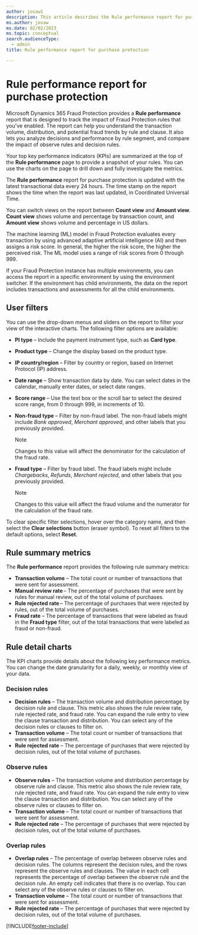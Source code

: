 ```yaml
---
author: josaw1
description: This article describes the Rule performance report for purchase protection in Microsoft Dynamics 365 Fraud Protection.
ms.author: josaw
ms.date: 02/02/2023
ms.topic: conceptual
search.audienceType:
  - admin
title: Rule performance report for purchase protection

---
```


# Rule performance report for purchase protection

Microsoft Dynamics 365 Fraud Protection provides a **Rule performance** report that is designed to track the impact of Fraud Protection rules that you've enabled. The report can help you understand the transaction volume, distribution, and potential fraud trends by rule and clause. It also lets you analyze decisions and performance by rule segment, and compare the impact of observe rules and decision rules.

Your top key performance indicators (KPIs) are summarized at the top of the **Rule performance** page to provide a snapshot of your rules. You can use the charts on the page to drill down and fully investigate the metrics.

The **Rule performance** report for purchase protection is updated with the latest transactional data every 24 hours. The time stamp on the report shows the time when the report was last updated, in Coordinated Universal Time.

You can switch views on the report between **Count view** and **Amount view**. **Count view** shows volume and percentage by transaction count, and **Amount view** shows volume and percentage in US dollars.

The machine learning (ML) model in Fraud Protection evaluates every transaction by using advanced adaptive artificial intelligence (AI) and then assigns a risk score. In general, the higher the risk score, the higher the perceived risk. The ML model uses a range of risk scores from 0 through 999.

If your Fraud Protection instance has multiple environments, you can access the report in a specific environment by using the environment switcher. If the environment has child environments, the data on the report includes transactions and assessments for all the child environments.

## User filters

You can use the drop-down menus and sliders on the report to filter your view of the interactive charts. The following filter options are available:

- **PI type** – Include the payment instrument type, such as **Card type**.
- **Product type** – Change the display based on the product type.
- **IP country/region** – Filter by country or region, based on Internet Protocol (IP) address.
- **Date range** – Show transaction data by date. You can select dates in the calendar, manually enter dates, or select date ranges.
- **Score range** – Use the text box or the scroll bar to select the desired score range, from 0 through 999, in increments of 10.
- **Non-fraud type** – Filter by non-fraud label. The non-fraud labels might include *Bank approved*, *Merchant approved*, and other labels that you previously provided.

    > [!NOTE]
    > Changes to this value will affect the denominator for the calculation of the fraud rate.

- **Fraud type** – Filter by fraud label. The fraud labels might include *Chargebacks*, *Refunds*, *Merchant rejected*, and other labels that you previously provided.

    > [!NOTE]
    > Changes to this value will affect the fraud volume and the numerator for the calculation of the fraud rate.

To clear specific filter selections, hover over the category name, and then select the **Clear selections** button (eraser symbol). To reset all filters to the default options, select **Reset**.

## Rule summary metrics

The **Rule performance** report provides the following rule summary metrics:

- **Transaction volume** – The total count or number of transactions that were sent for assessment.
- **Manual review rate** – The percentage of purchases that were sent by rules for manual review, out of the total volume of purchases.
- **Rule rejected rate** – The percentage of purchases that were rejected by rules, out of the total volume of purchases.
- **Fraud rate** – The percentage of transactions that were labeled as fraud in the **Fraud type** filter, out of the total transactions that were labeled as fraud or non-fraud.

## Rule detail charts

The KPI charts provide details about the following key performance metrics. You can change the date granularity for a daily, weekly, or monthly view of your data.

### Decision rules

- **Decision rules** – The transaction volume and distribution percentage by decision rule and clause. This metric also shows the rule review rate, rule rejected rate, and fraud rate. You can expand the rule entry to view the clause transaction and distribution. You can select any of the decision rules or clauses to filter on.
- **Transaction volume** – The total count or number of transactions that were sent for assessment.
- **Rule rejected rate** – The percentage of purchases that were rejected by decision rules, out of the total volume of purchases.

### Observe rules

- **Observe rules** – The transaction volume and distribution percentage by observe rule and clause. This metric also shows the rule review rate, rule rejected rate, and fraud rate. You can expand the rule entry to view the clause transaction and distribution. You can select any of the observe rules or clauses to filter on.
- **Transaction volume** – The total count or number of transactions that were sent for assessment.
- **Rule rejected rate** – The percentage of purchases that were rejected by decision rules, out of the total volume of purchases.

### Overlap rules

- **Overlap rules** – The percentage of overlap between observe rules and decision rules. The columns represent the decision rules, and the rows represent the observe rules and clauses. The value in each cell represents the percentage of overlap between the observe rule and the decision rule. An empty cell indicates that there is no overlap. You can select any of the observe rules or clauses to filter on.
- **Transaction volume** – The total count or number of transactions that were sent for assessment.
- **Rule rejected rate** – The percentage of purchases that were rejected by decision rules, out of the total volume of purchases.

[!INCLUDE[footer-include](includes/footer-banner.md)]

